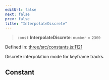 ```yaml
---
editUrl: false
next: false
prev: false
title: "InterpolateDiscrete"
---
```


> `const` **InterpolateDiscrete**: `number` = `2300`

Defined in: [three/src/constants.js:1121](https://github.com/DefinitelyMaybe/three-i18n/blob/fa57b79433d1c349ffb23a78727299c8d4190136/three/src/constants.js#L1121)

Discrete interpolation mode for keyframe tracks.

## Constant
